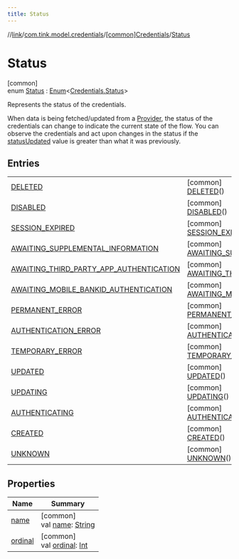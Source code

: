 ```yaml
---
title: Status
---
```

//[link](../../../../index.html)/[com.tink.model.credentials](../../index.html)/[[common]Credentials](../index.html)/[Status](index.html)



# Status



[common]\
enum [Status](index.html) : [Enum](https://kotlinlang.org/api/latest/jvm/stdlib/kotlin/-enum/index.html)&lt;[Credentials.Status](index.html)&gt; 

Represents the status of the credentials.



When data is being fetched/updated from a [Provider](../../../com.tink.model.provider/[common]-provider/index.html), the status of the credentials can change to indicate the current state of the flow. You can observe the credentials and act upon changes in the status if the [statusUpdated](../status-updated.html) value is greater than what it was previously.



## Entries


| | |
|---|---|
| [DELETED](-d-e-l-e-t-e-d/index.html) | [common]<br>[DELETED](-d-e-l-e-t-e-d/index.html)() |
| [DISABLED](-d-i-s-a-b-l-e-d/index.html) | [common]<br>[DISABLED](-d-i-s-a-b-l-e-d/index.html)() |
| [SESSION_EXPIRED](-s-e-s-s-i-o-n_-e-x-p-i-r-e-d/index.html) | [common]<br>[SESSION_EXPIRED](-s-e-s-s-i-o-n_-e-x-p-i-r-e-d/index.html)() |
| [AWAITING_SUPPLEMENTAL_INFORMATION](-a-w-a-i-t-i-n-g_-s-u-p-p-l-e-m-e-n-t-a-l_-i-n-f-o-r-m-a-t-i-o-n/index.html) | [common]<br>[AWAITING_SUPPLEMENTAL_INFORMATION](-a-w-a-i-t-i-n-g_-s-u-p-p-l-e-m-e-n-t-a-l_-i-n-f-o-r-m-a-t-i-o-n/index.html)() |
| [AWAITING_THIRD_PARTY_APP_AUTHENTICATION](-a-w-a-i-t-i-n-g_-t-h-i-r-d_-p-a-r-t-y_-a-p-p_-a-u-t-h-e-n-t-i-c-a-t-i-o-n/index.html) | [common]<br>[AWAITING_THIRD_PARTY_APP_AUTHENTICATION](-a-w-a-i-t-i-n-g_-t-h-i-r-d_-p-a-r-t-y_-a-p-p_-a-u-t-h-e-n-t-i-c-a-t-i-o-n/index.html)() |
| [AWAITING_MOBILE_BANKID_AUTHENTICATION](-a-w-a-i-t-i-n-g_-m-o-b-i-l-e_-b-a-n-k-i-d_-a-u-t-h-e-n-t-i-c-a-t-i-o-n/index.html) | [common]<br>[AWAITING_MOBILE_BANKID_AUTHENTICATION](-a-w-a-i-t-i-n-g_-m-o-b-i-l-e_-b-a-n-k-i-d_-a-u-t-h-e-n-t-i-c-a-t-i-o-n/index.html)() |
| [PERMANENT_ERROR](-p-e-r-m-a-n-e-n-t_-e-r-r-o-r/index.html) | [common]<br>[PERMANENT_ERROR](-p-e-r-m-a-n-e-n-t_-e-r-r-o-r/index.html)() |
| [AUTHENTICATION_ERROR](-a-u-t-h-e-n-t-i-c-a-t-i-o-n_-e-r-r-o-r/index.html) | [common]<br>[AUTHENTICATION_ERROR](-a-u-t-h-e-n-t-i-c-a-t-i-o-n_-e-r-r-o-r/index.html)() |
| [TEMPORARY_ERROR](-t-e-m-p-o-r-a-r-y_-e-r-r-o-r/index.html) | [common]<br>[TEMPORARY_ERROR](-t-e-m-p-o-r-a-r-y_-e-r-r-o-r/index.html)() |
| [UPDATED](-u-p-d-a-t-e-d/index.html) | [common]<br>[UPDATED](-u-p-d-a-t-e-d/index.html)() |
| [UPDATING](-u-p-d-a-t-i-n-g/index.html) | [common]<br>[UPDATING](-u-p-d-a-t-i-n-g/index.html)() |
| [AUTHENTICATING](-a-u-t-h-e-n-t-i-c-a-t-i-n-g/index.html) | [common]<br>[AUTHENTICATING](-a-u-t-h-e-n-t-i-c-a-t-i-n-g/index.html)() |
| [CREATED](-c-r-e-a-t-e-d/index.html) | [common]<br>[CREATED](-c-r-e-a-t-e-d/index.html)() |
| [UNKNOWN](-u-n-k-n-o-w-n/index.html) | [common]<br>[UNKNOWN](-u-n-k-n-o-w-n/index.html)() |


## Properties


| Name | Summary |
|---|---|
| [name](../../../com.tink.service.network/[common]-sdk-client/-t-i-n-k_-l-i-n-k/index.html#-372974862%2FProperties%2F-1713223439) | [common]<br>val [name](../../../com.tink.service.network/[common]-sdk-client/-t-i-n-k_-l-i-n-k/index.html#-372974862%2FProperties%2F-1713223439): [String](https://kotlinlang.org/api/latest/jvm/stdlib/kotlin/-string/index.html) |
| [ordinal](../../../com.tink.service.network/[common]-sdk-client/-t-i-n-k_-l-i-n-k/index.html#-739389684%2FProperties%2F-1713223439) | [common]<br>val [ordinal](../../../com.tink.service.network/[common]-sdk-client/-t-i-n-k_-l-i-n-k/index.html#-739389684%2FProperties%2F-1713223439): [Int](https://kotlinlang.org/api/latest/jvm/stdlib/kotlin/-int/index.html) |

